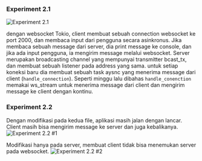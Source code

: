 ### Experiment 2.1
![Experiment 2.1](experiment2-1.png)

dengan websocket Tokio, client membuat sebuah connection websocket ke port 2000, dan membaca input dari pengguna secara asinkronus. Jika membaca sebuah message dari server, dia print message ke console, dan jika ada input pengguna, ia mengirim message melalui websocket.
Server merupakan broadcasting channel yang mempunyai transmitter bcast_tx, dan membuat sebuah listener pada address yang sama. untuk setiap koneksi baru dia membuat sebuah task aysnc yang menerima message dari client (`handle_connection`). Seperti minggu lalu dibahas `handle_conenction` memakai ws_stream untuk menerima message dari client dan mengirim message ke client dengan kontinu.

### Experiment 2.2

Dengan modifikasi pada kedua file, aplikasi masih jalan dengan lancar. Client masih bisa mengirim message ke server dan juga kebalikanya. 
![Experiment 2.2 #1](experiment2-2-1.png)

Modifikasi hanya pada server, membuat client tidak bisa menemukan server pada websocket. 
![Experiment 2.2 #2](experiment2-2-2.png)